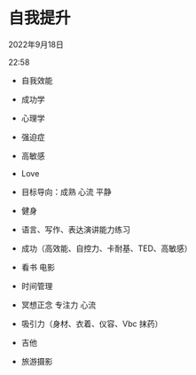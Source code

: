 # 自我提升


2022年9月18日

22:58

 

-   自我效能

-   成功学

-   心理学

-   强迫症

-   高敏感

-   Love

-   目标导向：成熟 心流 平静

-   健身

<!-- -->

-   语言、写作、表达演讲能力练习

-   成功（高效能、自控力、卡耐基、TED、高敏感）

-   看书 电影

-   时间管理

-   冥想正念 专注力 心流

-   吸引力（身材、衣着、仪容、Vbc 抹药）

-   吉他

-   旅游摄影

>  
